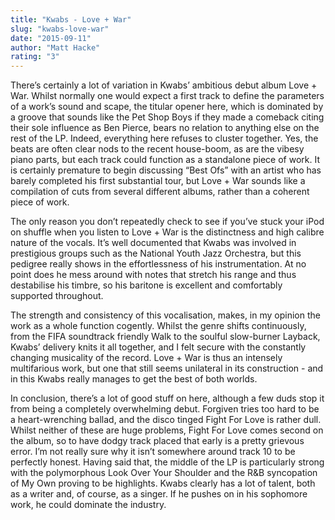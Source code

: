 ```yaml
---
title: "Kwabs - Love + War"
slug: "kwabs-love-war"
date: "2015-09-11"
author: "Matt Hacke"
rating: "3"
---
```


There’s certainly a lot of variation in Kwabs’ ambitious debut album Love + War. Whilst normally one would expect a first track to define the parameters of a work’s sound and scape, the titular opener here, which is dominated by a groove that sounds like the Pet Shop Boys if they made a comeback citing their sole influence as Ben Pierce, bears no relation to anything else on the rest of the LP. Indeed, everything here refuses to cluster together. Yes, the beats are often clear nods to the recent house-boom, as are the vibesy piano parts, but each track could function as a standalone piece of work. It is certainly premature to begin discussing “Best Ofs” with an artist who has barely completed his first substantial tour, but Love + War sounds like a compilation of cuts from several different albums, rather than a coherent piece of work.

The only reason you don’t repeatedly check to see if you’ve stuck your iPod on shuffle when you listen to Love + War is the distinctness and high calibre nature of the vocals. It’s well documented that Kwabs was involved in prestigious groups such as the National Youth Jazz Orchestra, but this pedigree really shows in the effortlessness of his instrumentation. At no point does he mess around with notes that stretch his range and thus destabilise his timbre, so his baritone is excellent and comfortably supported throughout.

The strength and consistency of this vocalisation, makes, in my opinion the work as a whole function cogently. Whilst the genre shifts continuously, from the FIFA soundtrack friendly Walk to the soulful slow-burner Layback, Kwabs’ delivery knits it all together, and I felt secure with the constantly changing musicality of the record. Love + War is thus an intensely multifarious work, but one that still seems unilateral in its construction - and in this Kwabs really manages to get the best of both worlds.

In conclusion, there’s a lot of good stuff on here, although a few duds stop it from being a completely overwhelming debut. Forgiven tries too hard to be a heart-wrenching ballad, and the disco tinged Fight For Love is rather dull. Whilst neither of these are huge problems, Fight For Love comes second on the album, so to have dodgy track placed that early is a pretty grievous error. I’m not really sure why it isn’t somewhere around track 10 to be perfectly honest. Having said that, the middle of the LP is particularly strong with the polymorphous Look Over Your Shoulder and the R&B syncopation of My Own proving to be highlights. Kwabs clearly has a lot of talent, both as a writer and, of course, as a singer. If he pushes on in his sophomore work, he could dominate the industry.
